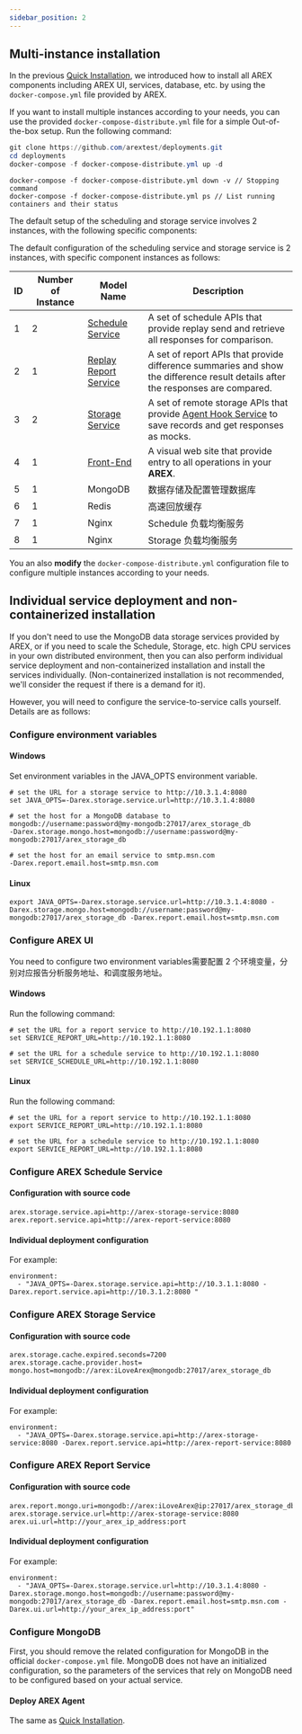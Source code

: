 ```yaml
---
sidebar_position: 2
---
```


## Multi-instance installation

In the previous [Quick Installation](Quick%20Installation), we introduced how to install all AREX components including AREX UI, services, database, etc. by using the `docker-compose.yml` file provided by AREX.

If you want to install multiple instances according to your needs, you can use the provided `docker-compose-distribute.yml` file for a simple Out-of-the-box setup. Run the following command:

```Powershell
git clone https://github.com/arextest/deployments.git 
cd deployments 
docker-compose -f docker-compose-distribute.yml up -d
```

```
docker-compose -f docker-compose-distribute.yml down -v // Stopping command
docker-compose -f docker-compose-distribute.yml ps // List running containers and their status
```

The default setup of the scheduling and storage service involves 2 instances, with the following specific components:

The default configuration of the scheduling service and storage service is 2 instances, with specific component instances as follows:

| ID   | Number of Instance | Model Name                                                   | Description                                                  |
| ---- | -------------------| ------------------------------------------------------------ | ------------------------------------------------------------ |
| 1    | 2                  | [Schedule Service](https://github.com/arextest/arex-replay-schedule) | A set of schedule APIs that provide replay send and retrieve all responses for comparison. |
| 2    | 1                  | [Replay Report Service](https://github.com/arextest/arex-report) | A set of report APIs that provide difference summaries and show the difference result details after the responses are compared. |
| 3    | 2                  | [Storage Service](https://github.com/arextest/arex-storage)  | A set of remote storage APIs that provide [Agent Hook Service](https://github.com/arextest/arex-agent-java) to save records and get responses as mocks. |
| 4    | 1                  | [Front-End](https://github.com/arextest/arex-front-end)      | A visual web site that provide entry to all operations in your **AREX**. |
| 5    | 1                  | MongoDB                                                      | 数据存储及配置管理数据库                                      |
| 6    | 1                  | Redis                                                        | 高速回放缓存                                                 |
| 7    | 1                  | Nginx                                                        | Schedule 负载均衡服务                                        |
| 8    | 1                  | Nginx                                                        | Storage 负载均衡服务                                         |

You an also **modify** the `docker-compose-distribute.yml` configuration file to configure multiple instances according to your needs.

## Individual service deployment and non-containerized installation

If you don't need to use the MongoDB data storage services provided by AREX, or if you need to scale the Schedule, Storage, etc. high CPU services in your own distributed environment, then you can also perform individual service deployment and non-containerized installation and install the services individually. (Non-containerized installation is not recommended, we'll consider the request if there is a demand for it). 

However, you will need to configure the service-to-service calls yourself. Details are as follows:

### Configure environment variables

#### Windows

Set environment variables in the JAVA_OPTS environment variable.

```
# set the URL for a storage service to http://10.3.1.4:8080
set JAVA_OPTS=-Darex.storage.service.url=http://10.3.1.4:8080

# set the host for a MongoDB database to mongodb://username:password@my-mongodb:27017/arex_storage_db
-Darex.storage.mongo.host=mongodb://username:password@my-mongodb:27017/arex_storage_db

# set the host for an email service to smtp.msn.com
-Darex.report.email.host=smtp.msn.com 
```

#### Linux

```
export JAVA_OPTS=-Darex.storage.service.url=http://10.3.1.4:8080 -Darex.storage.mongo.host=mongodb://username:password@my-mongodb:27017/arex_storage_db -Darex.report.email.host=smtp.msn.com
```

### Configure AREX UI

You need to configure two environment variables需要配置 2 个环境变量，分别对应报告分析服务地址、和调度服务地址。

#### Windows 

Run the following command:

```
# set the URL for a report service to http://10.192.1.1:8080
set SERVICE_REPORT_URL=http://10.192.1.1:8080

# set the URL for a schedule service to http://10.192.1.1:8080
set SERVICE_SCHEDULE_URL=http://10.192.1.1:8080
```

#### Linux

Run the following command:

```
# set the URL for a report service to http://10.192.1.1:8080
export SERVICE_REPORT_URL=http://10.192.1.1:8080

# set the URL for a schedule service to http://10.192.1.1:8080
export SERVICE_REPORT_URL=http://10.192.1.1:8080
```

### Configure AREX Schedule Service

#### Configuration with source code

```
arex.storage.service.api=http://arex-storage-service:8080 
arex.report.service.api=http://arex-report-service:8080
```

#### Individual deployment configuration

For example:

```
environment:
  - "JAVA_OPTS=-Darex.storage.service.api=http://10.3.1.1:8080 -Darex.report.service.api=http://10.3.1.2:8080 "
```

### Configure AREX Storage Service

#### Configuration with source code

```
arex.storage.cache.expired.seconds=7200 
arex.storage.cache.provider.host= 
mongo.host=mongodb://arex:iLoveArex@mongodb:27017/arex_storage_db
```

#### Individual deployment configuration

For example:

```
environment:
  - "JAVA_OPTS=-Darex.storage.service.api=http://arex-storage-service:8080 -Darex.report.service.api=http://arex-report-service:8080
```

### Configure AREX Report Service

#### Configuration with source code

```
arex.report.mongo.uri=mongodb://arex:iLoveArex@ip:27017/arex_storage_db 
arex.storage.service.url=http://arex-storage-service:8080 
arex.ui.url=http://your_arex_ip_address:port
```

#### Individual deployment configuration

For example:

```
environment:
  - "JAVA_OPTS=-Darex.storage.service.url=http://10.3.1.4:8080 -Darex.storage.mongo.host=mongodb://username:password@my-mongodb:27017/arex_storage_db -Darex.report.email.host=smtp.msn.com -Darex.ui.url=http://your_arex_ip_address:port" 
```

### Configure MongoDB

First, you should remove the related configuration for MongoDB in the official `docker-compose.yml` file. MongoDB does not have an initialized configuration, so the parameters of the services that rely on MongoDB need to be configured based on your actual service.

#### Deploy AREX Agent

The same as [Quick Installation](Quick%20Installation#deploy-arex-agent).
